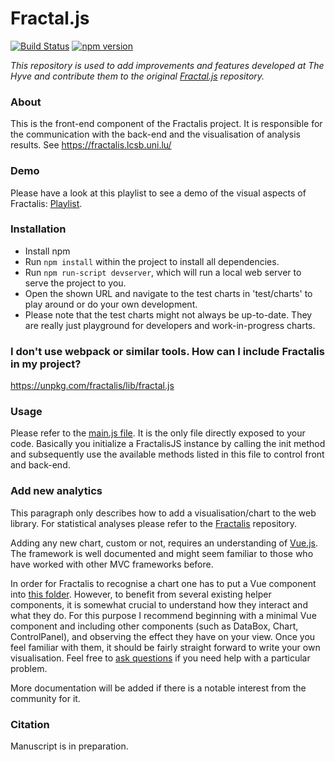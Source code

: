 # Fractal.js
[![Build Status](https://travis-ci.org/thehyve/Fractal.js.svg?branch=dev)](https://travis-ci.org/thehyve/Fractal.js/branches)
[![npm version](https://img.shields.io/npm/v/@thehyve/fractalis?style=flat-square)](https://www.npmjs.com/package/@thehyve/fractalis)


*This repository is used to add improvements and features developed at The Hyve and contribute them to the original [Fractal.js](https://github.com/LCSB-BioCore/Fractal.js) repository.*

### About
This is the front-end component of the Fractalis project. It is responsible for the communication with the back-end and the visualisation of analysis results. See https://fractalis.lcsb.uni.lu/

### Demo
Please have a look at this playlist to see a demo of the visual aspects of Fractalis: [Playlist](https://www.youtube.com/playlist?list=PLNvp9GB9uBmH1NNAf-qTyj_jN2aCPISFU).

### Installation
- Install npm
- Run `npm install` within the project to install all dependencies.
- Run `npm run-script devserver`, which will run a local web server to serve the project to you.
- Open the shown URL and navigate to the test charts in 'test/charts' to play around or do your own development.
- Please note that the test charts might not always be up-to-date. They are really just playground for developers and work-in-progress charts.

### I don't use webpack or similar tools. How can I include Fractalis in my project?
https://unpkg.com/fractalis/lib/fractal.js

### Usage
Please refer to the [main.js file](https://git-r3lab.uni.lu/Fractalis/fractal.js/blob/master/src/main.js). It is the only file directly exposed to your code.
Basically you initialize a FractalisJS instance by calling the init method and subsequently use the available methods listed in this file to control front and back-end.

### Add new analytics
This paragraph only describes how to add a visualisation/chart to the web library. For statistical analyses please refer to the [Fractalis](git@github.com:LCSB-BioCore/Fractalis.git) repository.

Adding any new chart, custom or not, requires an understanding of [Vue.js](https://vuejs.org/v2/guide/single-file-components.html).
The framework is well documented and might seem familiar to those who have worked with other MVC frameworks before.

In order for Fractalis to recognise a chart one has to put a Vue component into [this folder](https://github.com/LCSB-BioCore/Fractal.js/tree/master/src/vue/charts). 
However, to benefit from several existing helper components, it is somewhat crucial to understand how they interact and what they do.
For this purpose I recommend beginning with a minimal Vue component and including other components (such as DataBox, Chart, ControlPanel), and observing the effect they have on your view.
Once you feel familiar with them, it should be fairly straight forward to write your own visualisation. Feel free to [ask questions](mailto:sascha.herzinger@uni.lu) if you need help with a particular problem.

More documentation will be added if there is a notable interest from the community for it.

### Citation
Manuscript is in preparation.
